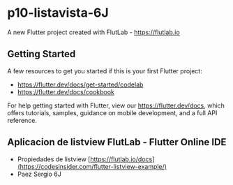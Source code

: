 # p10-listavista-6J

A new Flutter project created with FlutLab - https://flutlab.io

## Getting Started

A few resources to get you started if this is your first Flutter project:

- https://flutter.dev/docs/get-started/codelab
- https://flutter.dev/docs/cookbook

For help getting started with Flutter, view our
https://flutter.dev/docs, which offers tutorials,
samples, guidance on mobile development, and a full API reference.

## Aplicacion de listview FlutLab - Flutter Online IDE

- Propiedades de listview [https://flutlab.io/docs](https://codesinsider.com/flutter-listview-example/)
- Paez Sergio 6J
